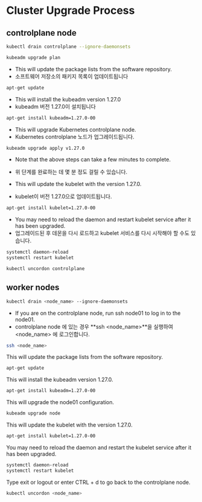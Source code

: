 # Cluster Upgrade Process

## controlplane node

```bash
kubectl drain controlplane --ignore-daemonsets
```

```bash
kubeadm upgrade plan
```

* This will update the package lists from the software repository.
* 소프트웨어 저장소의 패키지 목록이 업데이트됩니다

```bash
apt-get update
```

* This will install the kubeadm version 1.27.0
* kubeadm 버전 1.27.0이 설치됩니다

```bash
apt-get install kubeadm=1.27.0-00
```

* This will upgrade Kubernetes controlplane node.
* Kubernetes controlplane 노드가 업그레이드됩니다.

```bash
kubeadm upgrade apply v1.27.0
```

* Note that the above steps can take a few minutes to complete.
* 위 단계를 완료하는 데 몇 분 정도 걸릴 수 있습니다.

* This will update the kubelet with the version 1.27.0.
* kubelet이 버전 1.27.0으로 업데이트됩니다.

```bash
apt-get install kubelet=1.27.0-00 
```

* You may need to reload the daemon and restart kubelet service after it has been upgraded.
* 업그레이드된 후 데몬을 다시 로드하고 kubelet 서비스를 다시 시작해야 할 수도 있습니다.

```bash
systemctl daemon-reload
systemctl restart kubelet
```

```bash
kubectl uncordon controlplane
```

## worker nodes

```bash
kubectl drain <node_name> --ignore-daemonsets
```

* If you are on the controlplane node, run ssh node01 to log in to the node01.
* controlplane node 에 있는 경우 **ssh <node_name>**을 실행하여 <node_name> 에 로그인합니다.

```bash
ssh <node_name>
```

This will update the package lists from the software repository.

```bash
apt-get update
```

This will install the kubeadm version 1.27.0.

```bash
apt-get install kubeadm=1.27.0-00
```

This will upgrade the node01 configuration.

```bash
kubeadm upgrade node
```

This will update the kubelet with the version 1.27.0.

```bash
apt-get install kubelet=1.27.0-00 
```

You may need to reload the daemon and restart the kubelet service after it has been upgraded.

```bash
systemctl daemon-reload
systemctl restart kubelet
```

Type exit or logout or enter CTRL + d to go back to the controlplane node.

```bash
kubectl uncordon <node_name>
```
